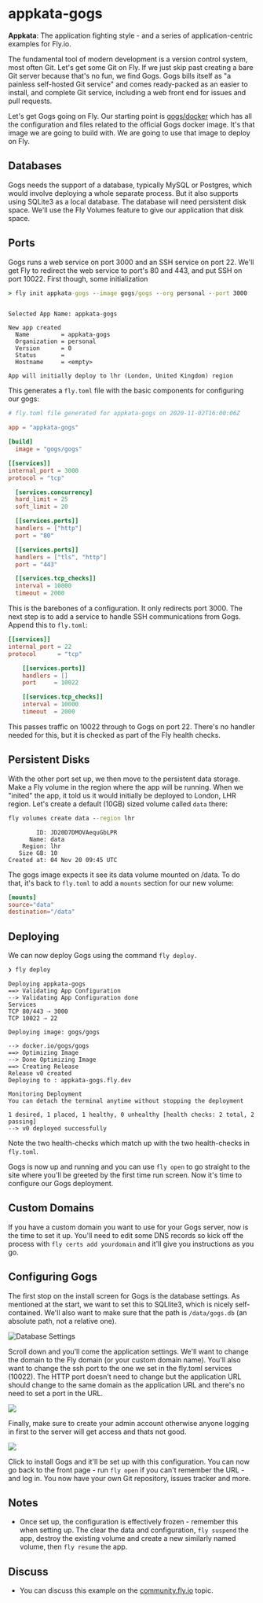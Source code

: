 # appkata-gogs 

**Appkata**: The application fighting style - and a series of application-centric examples for Fly.io.

The fundamental tool of modern development is a version control system, most often Git. Let's get some Git on Fly. If we just skip past creating a bare Git server because that's no fun, we find Gogs. Gogs bills itself as "a painless self-hosted Git service" and comes ready-packed as an easier to install, and complete Git service, including a web front end for issues and pull requests. 

Let's get Gogs going on Fly. Our starting point is [gogs/docker](https://github.com/gogs/gogs/tree/main/docker) which has all the configuration and files related to the official Gogs docker image. It's that image we are going to build with. We are going to use  that image to deploy on Fly. 

## Databases

Gogs needs the support of a database, typically MySQL or Postgres, which would involve deploying a whole separate process. But it also supports using SQLite3 as a local database. The database will need persistent disk space. We'll use the Fly Volumes feature to give our application that disk space.

## Ports

Gogs runs a web service on port 3000 and an SSH service on port 22. We'll get Fly to redirect the web service to port's 80 and 443, and put SSH on port 10022. First though, some initialization

```cmd
> fly init appkata-gogs --image gogs/gogs --org personal --port 3000
```
```out

Selected App Name: appkata-gogs

New app created
  Name         = appkata-gogs
  Organization = personal
  Version      = 0
  Status       =
  Hostname     = <empty>

App will initially deploy to lhr (London, United Kingdom) region
```

This generates a `fly.toml` file with the basic components for configuring our gogs:

```toml
# fly.toml file generated for appkata-gogs on 2020-11-02T16:00:06Z

app = "appkata-gogs"

[build]
  image = "gogs/gogs"

[[services]]
internal_port = 3000
protocol = "tcp"

  [services.concurrency]
  hard_limit = 25
  soft_limit = 20

  [[services.ports]]
  handlers = ["http"]
  port = "80"

  [[services.ports]]
  handlers = ["tls", "http"]
  port = "443"

  [[services.tcp_checks]]
  interval = 10000
  timeout = 2000
```

This is the barebones of a configuration. It only redirects port 3000. The next step is to add a service to  handle SSH communications from Gogs. Append this to `fly.toml`:

```toml
[[services]]
internal_port = 22
protocol      = "tcp"

    [[services.ports]]
    handlers = []
    port     = 10022

    [[services.tcp_checks]]
    interval = 10000
    timeout  = 2000
```

This passes traffic on 10022 through to Gogs on port 22. There's no handler needed for this, but it is checked as part of the Fly health checks.

## Persistent Disks

With the other port set up, we then move to the persistent data storage. Make a Fly volume in the region where the app will be running. When we "inited" the app, it told us it would initially be deployed to London, LHR region. Let's create a default (10GB) sized volume called `data` there:

```cmd
fly volumes create data --region lhr
```
```out
        ID: JD20D7DMOVAequGbLPR
      Name: data
    Region: lhr
   Size GB: 10
Created at: 04 Nov 20 09:45 UTC
```

The gogs image expects it see its data volume mounted on /data. To do that, it's back to `fly.toml` to add a `mounts` section for our new volume:

```toml
[mounts]
source="data"
destination="/data"
```

## Deploying

We can now deploy Gogs using the command `fly deploy.`

```cmd
❯ fly deploy
```
```out
Deploying appkata-gogs
==> Validating App Configuration
--> Validating App Configuration done
Services
TCP 80/443 ⇢ 3000
TCP 10022 ⇢ 22

Deploying image: gogs/gogs

--> docker.io/gogs/gogs
==> Optimizing Image
--> Done Optimizing Image
==> Creating Release
Release v0 created
Deploying to : appkata-gogs.fly.dev

Monitoring Deployment
You can detach the terminal anytime without stopping the deployment

1 desired, 1 placed, 1 healthy, 0 unhealthy [health checks: 2 total, 2 passing]
--> v0 deployed successfully
```

Note the two health-checks which match up with the two health-checks in `fly.toml`. 

Gogs is now up and running and you can use `fly open` to go straight to the site where you'll be greeted by the first time run screen. Now it's time to configure our Gogs deployment.

## Custom Domains

If you have a custom domain you want to use for your Gogs server, now is the time to set it up. You'll need to edit some DNS records so kick off the process with `fly certs add yourdomain` and it'll give you instructions as you go.

## Configuring Gogs

The first stop on the install screen for Gogs is the database settings. As mentioned at the start, we want to set this to SQLlite3, which is nicely self-contained. We'll also want to make sure that the path is `/data/gogs.db` (an absolute path, not a relative one).

![Database Settings](images/dbsettings.png)

Scroll down and you'll come the application settings. We'll want to change the domain to the Fly domain (or your custom domain name). You'll also want to change the ssh port to the one we set in the fly.toml services (10022). The HTTP port doesn't need to change but the application URL should change to the same domain as the application URL and there's no need to set a port in the URL.

![](images/appsettings.png)

Finally, make sure to create your admin account otherwise anyone logging in first to the server will get access and thats not good.

![](images/adminsettings.png)

Click to install Gogs and it'll be set up with this configuration. You can now go back to the front page - run `fly open` if you can't remember the URL - and log in. You now have your own Git repository, issues tracker and more. 

## Notes

* Once set up, the configuration is effectively frozen - remember this when setting up. The clear the data and configuration, `fly suspend` the app, destroy the existing volume and create a new similarly named volume, then `fly resume` the app.

## Discuss

* You can discuss this example on the [community.fly.io](https://community.fly.io/t/gogs-standalone-git-service-as-a-fly-example/358) topic.
